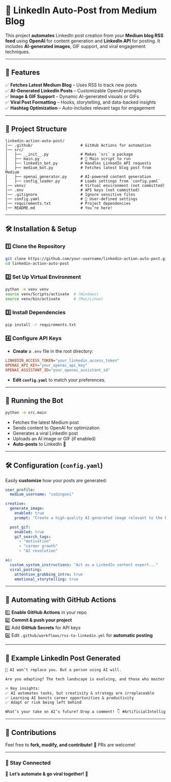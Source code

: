 # 🚀 **LinkedIn Auto-Post from Medium Blog**  

This project **automates** LinkedIn post creation from your **Medium blog RSS feed** using **OpenAI** for content generation and **LinkedIn API** for posting. It includes **AI-generated images**, GIF support, and viral engagement techniques.  

---

## **📌 Features**
✅ **Fetches Latest Medium Blog** – Uses RSS to track new posts  
✅ **AI-Generated LinkedIn Posts** – Customizable OpenAI prompts  
✅ **Image & GIF Support** – Dynamic AI-generated visuals or GIFs  
✅ **Viral Post Formatting** – Hooks, storytelling, and data-backed insights  
✅ **Hashtag Optimization** – Auto-includes relevant tags for engagement  

---

## **📂 Project Structure**
```
linkedin-action-auto-post/
│── .github/                     # GitHub Actions for automation
│── src/                         
│   ├── __init__.py              # Makes `src` a package
│   ├── main.py                  # 🚀 Main script to run
│   ├── linkedin_bot.py          # Handles LinkedIn API requests
│   ├── medium_bot.py            # Fetches latest blog post from Medium
│   ├── openai_generator.py      # AI-powered content generation
│   ├── config_loader.py         # Loads settings from `config.yaml`
│── venv/                        # Virtual environment (not committed)
│── .env                         # API keys (not committed)
│── .gitignore                   # Ignore sensitive files
│── config.yaml                  # 🔧 User-defined settings
│── requirements.txt             # Project dependencies
│── README.md                    # You’re here!
```

---

## **🛠️ Installation & Setup**
### **1️⃣ Clone the Repository**
```bash
git clone https://github.com/your-username/linkedin-action-auto-post.git
cd linkedin-action-auto-post
```

### **2️⃣ Set Up Virtual Environment**
```bash
python -m venv venv
source venv/Scripts/activate  # (Windows)
source venv/bin/activate      # (Mac/Linux)
```

### **3️⃣ Install Dependencies**
```bash
pip install -r requirements.txt
```

### **4️⃣ Configure API Keys**
- **Create** a `.env` file in the root directory:
```ini
LINKEDIN_ACCESS_TOKEN="your_linkedin_access_token"
OPENAI_API_KEY="your_openai_api_key"
OPENAI_ASSISTANT_ID="your_openai_assistant_id"
```

- **Edit `config.yaml`** to match your preferences.

---

## **🚀 Running the Bot**
```bash
python -m src.main
```

- Fetches the latest Medium post  
- Sends content to OpenAI for optimization  
- Generates a viral LinkedIn post  
- Uploads an AI image or GIF (if enabled)  
- **Auto-posts** to LinkedIn 🎯  

---

## **🛠️ Configuration (`config.yaml`)**
Easily **customize** how your posts are generated:
```yaml
user_profile:
  medium_username: "codingoni"

creative:
  generate_image:
    enabled: true
    prompt: "Create a high-quality AI-generated image relevant to the blog content."

  post_gif:
    enabled: true
    gif_search_tags:
      - "motivation"
      - "career growth"
      - "AI revolution"

ai:
  custom_system_instructions: "Act as a LinkedIn content expert..."
  viral_posting:
    attention_grabbing_intro: true
    emotional_storytelling: true
```

---

## **📌 Automating with GitHub Actions**
1️⃣ **Enable GitHub Actions** in your repo  
2️⃣ **Commit & push your project**  
3️⃣ Add **GitHub Secrets** for API keys  
4️⃣ Edit `.github/workflows/rss-to-linkedin.yml` for **automatic posting**  

---

## **📝 Example LinkedIn Post Generated**
```txt
🚀 AI won’t replace you. But a person using AI will. 

Are you adapting? The tech landscape is evolving, and those who master AI tools will thrive.

🔥 Key insights:
✅ AI automates tasks, but creativity & strategy are irreplaceable
✅ Learning AI boosts career opportunities & productivity
✅ Adapt or risk being left behind

What’s your take on AI’s future? Drop a comment! 👇 #ArtificialIntelligence #FutureOfWork
```

---

## **📌 Contributions**
Feel free to **fork, modify, and contribute!** 🎯 PRs are welcome!  

---

### **🔗 Stay Connected**
<!-- 📢 Follow me on **LinkedIn**: [Your Profile Link]  
📧 Contact: your.email@example.com   -->

🚀 **Let’s automate & go viral together!** 🚀